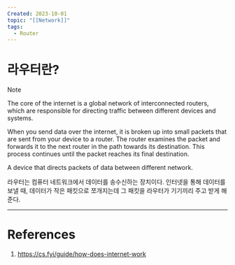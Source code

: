 ```yaml
---
Created: 2023-10-01
topic: "[[Network]]"
tags:
  - Router
---
```

# 라우터란?

> [!note] 
> The core of the internet is a global network of interconnected routers, which are responsible for directing traffic between different devices and systems. 


When you send data over the internet, it is broken up into small packets that are sent from your device to a router. The router examines the packet and forwards it to the next router in the path towards its destination. This process continues until the packet reaches its final destination.

A device that directs packets of data between different network.

라우터는 컴퓨터 네트워크에서 데이터를 송수신하는 장치이다. 인터넷을 통해 데이터를 보낼 때, 데이터가 작은 패킷으로 쪼개지는데 그 패킷을 라우터가 기기끼리 주고 받게 해준다. 

---
# References
1. https://cs.fyi/guide/how-does-internet-work